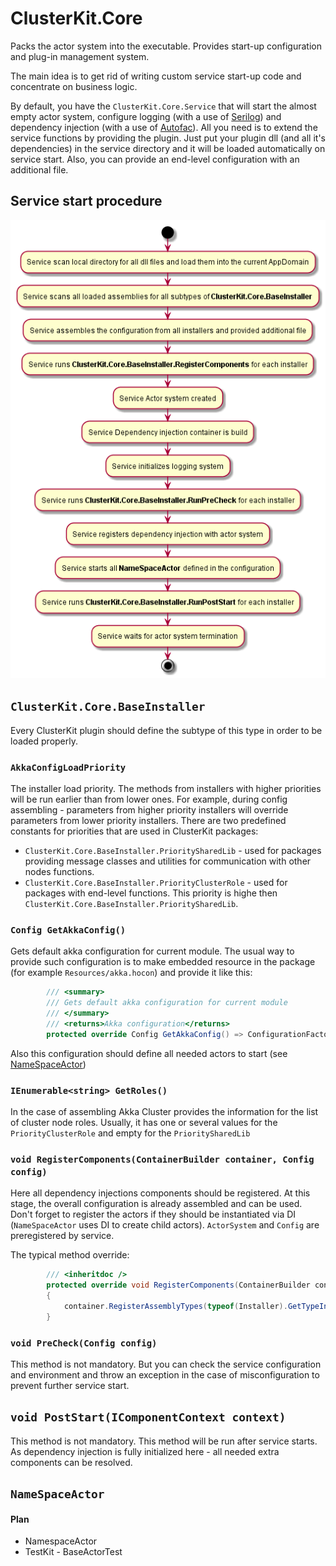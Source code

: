 # ClusterKit.Core
Packs the actor system into the executable. Provides start-up configuration and plug-in management system.

The main idea is to get rid of writing custom service start-up code and concentrate on business logic. 

By default, you have the `ClusterKit.Core.Service` that will start the almost empty actor system, configure logging (with a use of [Serilog](https://serilog.net/)) and dependency injection (with a use of [Autofac](https://autofac.org/)).
All you need is to extend the service functions by providing the plugin. Just put your plugin dll (and all it's dependencies) in the service directory and it will be loaded automatically on service start. Also, you can provide an end-level configuration with an additional file. 

## Service start procedure
![service run](./Documentation/Service.png "service run")

## `ClusterKit.Core.BaseInstaller`
Every ClusterKit plugin should define the subtype of this type in order to be loaded properly.

### `AkkaConfigLoadPriority`
The installer load priority. The methods from installers with higher priorities will be run earlier than from lower ones. For example, during config assembling - parameters from higher priority installers will override parameters from lower priority installers.
There are two predefined constants for priorities that are used in ClusterKit packages:
* `ClusterKit.Core.BaseInstaller.PrioritySharedLib` - used for packages providing message classes and utilities for communication with other nodes functions.
* `ClusterKit.Core.BaseInstaller.PriorityClusterRole` - used for packages with end-level functions. This priority is highe then `ClusterKit.Core.BaseInstaller.PrioritySharedLib`.

### `Config GetAkkaConfig()`
Gets default akka configuration for current module.
The usual way to provide such configuration is to make embedded resource in the package (for example `Resources/akka.hocon`) and provide it like this:
```csharp
        /// <summary>
        /// Gets default akka configuration for current module
        /// </summary>
        /// <returns>Akka configuration</returns>
        protected override Config GetAkkaConfig() => ConfigurationFactory.ParseString(ReadTextResource(typeof(Installer).GetTypeInfo().Assembly, "ClusterKit.Core.Resources.akka.hocon"));
```

Also this configuration should define all needed actors to start (see [NameSpaceActor](#namespaceactor))

### `IEnumerable<string> GetRoles()`
In the case of assembling Akka Cluster provides the information for the list of cluster node roles. Usually, it has one or several values for the `PriorityClusterRole` and empty for the `PrioritySharedLib`


### `void RegisterComponents(ContainerBuilder container, Config config)`
Here all dependency injections components should be registered. At this stage, the overall configuration is already assembled and can be used.
Don't forget to register the actors if they should be instantiated via DI (`NameSpaceActor` uses DI to create child actors).
`ActorSystem` and `Config` are preregistered by service.

The typical method override:
```csharp
        /// <inheritdoc />
        protected override void RegisterComponents(ContainerBuilder container, Config config)
        {
            container.RegisterAssemblyTypes(typeof(Installer).GetTypeInfo().Assembly).Where(t => t.GetTypeInfo().IsSubclassOf(typeof(ActorBase)));
        }
```

### `void PreCheck(Config config)`
This method is not mandatory. But you can check the service configuration and environment and throw an exception in the case of misconfiguration to prevent further service start.

## `void PostStart(IComponentContext context)`
This method is not mandatory.  This method will be run after service starts. As dependency injection is fully initialized here - all needed extra components can be resolved.

## `NameSpaceActor`


#### Plan
* NamespaceActor
* TestKit - BaseActorTest
